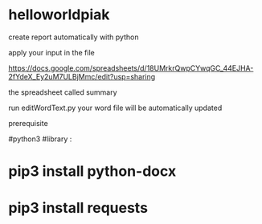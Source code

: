 # helloworldpiak
create report automatically with python

apply your input in the file

https://docs.google.com/spreadsheets/d/18UMrkrQwpCYwqGC_44EJHA-2fYdeX_Ey2uM7ULBjMmc/edit?usp=sharing


the spreadsheet called summary

run editWordText.py
your word file will be automatically updated

prerequisite

#python3
#library :
#  pip3 install python-docx
#  pip3 install requests
